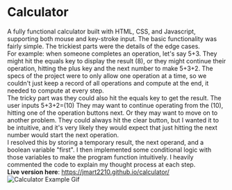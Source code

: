 # Calculator
A fully functional calculator built with HTML, CSS, and Javascript, supporting both mouse and key-stroke input. The basic functionality was fairly simple. The trickiest parts were the details of the edge cases. <br/>
For example: when someone completes an operation, let's say 5+3. They might hit the equals key to display the result (8), or they might continue their operation, hitting the plus key and the next number to make 5+3+2. The specs of the project were to only allow one operation at a time, so we couldn't just keep a record of all operations and compute at the end, it needed to compute at every step. <br/>
The tricky part was they could also hit the equals key to get the result. The user inputs 5+3+2=(10) They may want to continue operating from the (10), hitting one of the operation buttons next. Or they may want to move on to another problem. They could always hit the clear button, but I wanted it to be intuitive, and it's very likely they would expect that just hitting the next number would start the next operation. <br/>
I resolved this by storing a temporary result, the next operand, and a boolean variable "first". I then implemented some conditional logic with those variables to make the program function intuitively. I heavily commented the code to explain my thought process at each step.<br/>
**Live version here**: https://jmart2210.github.io/calculator/ <br/>
<img src="/calculator.gif" alt="Calculator Example Gif">
